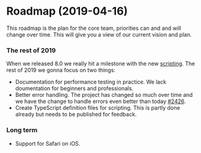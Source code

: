 # Roadmap (2019-04-16)

This roadmap is the plan for the core team, priorities can and and will change over time. This will give you a view of our current vision and plan.

### The rest of 2019

When we released 8.0 we really hit a milestone with the new [scripting](https://www.sitespeed.io/documentation/sitespeed.io/scripting/). The rest of 2019 we gonna focus on two things:
* Documentation for performance testing in practice. We lack doumentation for beginners and professionals.
* Better error handling. The project has changed so much over time and we have the change to handle errors even better than today [#2426](https://github.com/sitespeedio/sitespeed.io/issues/2426).
* Create TypeScript definition files for scripting. This is partly done already but needs to be published for feedback.

### Long term
 - Support for Safari on iOS.
